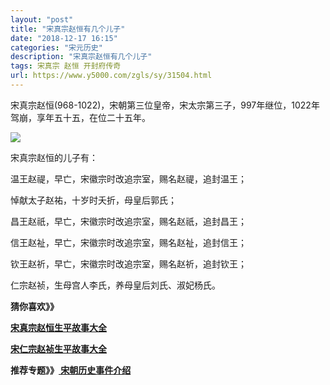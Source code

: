 ```yaml
---
layout: "post"
title: "宋真宗赵恒有几个儿子"
date: "2018-12-17 16:15"
categories: "宋元历史"
description: "宋真宗赵恒有几个儿子"
tags: 宋真宗 赵恒 开封府传奇
url: https://www.y5000.com/zgls/sy/31504.html
---
```






宋真宗赵恒(968-1022)，宋朝第三位皇帝，宋太宗第三子，997年继位，1022年驾崩，享年五十五，在位二十五年。

![](https://img.y5000.com/uploads/allimg/180718/8-1PGQ14323141.jpg)

宋真宗赵恒的儿子有：

温王赵禔，早亡，宋徽宗时改追宗室，赐名赵禔，追封温王；

悼献太子赵祐，十岁时夭折，母皇后郭氏；

昌王赵祇，早亡，宋徽宗时改追宗室，赐名赵祇，追封昌王；

信王赵祉，早亡，宋徽宗时改追宗室，赐名赵祉，追封信王；

钦王赵祈，早亡，宋徽宗时改追宗室，赐名赵祈，追封钦王；

仁宗赵祯，生母宫人李氏，养母皇后刘氏、淑妃杨氏。

**猜你喜欢》》**

**[宋真宗赵恒生平故事大全](https://www.y5000.com/zgls/mrzj/19339.html)**

[**宋仁宗赵祯生平故事大全**](https://www.y5000.com/zgls/mrzj/19348.html)

**推荐专题》》[ 宋朝历史事件介绍](https://www.y5000.com/zgls/sy/31553.html)**
